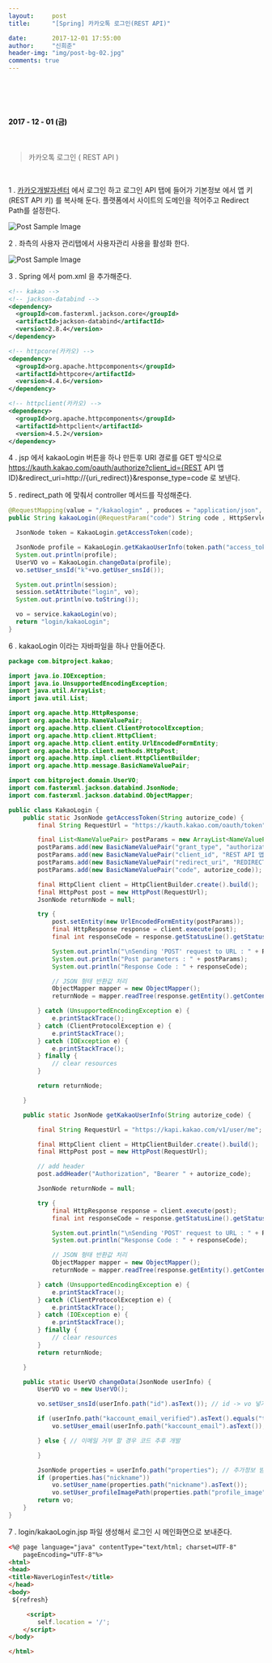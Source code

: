 ```yaml
---
layout:     post
title:      "[Spring] 카카오톡 로그인(REST API)"

date:       2017-12-01 17:55:00
author:     "신희준"
header-img: "img/post-bg-02.jpg"
comments: true
---
```


<meta name="description" content="Spring스프링 애너테이션 Annotation정리 @Autowired,@Qualifier,@Resource,@Component,@PostConstruct,@Aspect
,@AOP,@POINTCUT,@AROUND,@ADVICE,@RequestMapping,@REPOSITORY,@SERVICE,@COMPONENT 카카오톡 로그인 API , 카카오톡 REST API , 카카오톡 REST API 로그인
">
<br>
<H4 style ="font-weight:bold; color:black;"> </H4>
<br>
<H4 style ="font-weight:bold; color : black">2017 - 12 - 01 (금)</H4>

<br>

> 카카오톡 로그인 ( REST API )

<br>

1 . <a href = "https://developers.kakao.com/apps/165437/settings/user">카카오개발자센터</a> 에서 로그인 하고 로그인 API 탭에 들어가 기본정보 에서
앱 키 (REST API 키) 를 복사해 둔다. 플랫폼에서 사이트의 도메인을 적어주고 Redirect Path를 설정한다.

<img src="{{ site.baseurl }}/img/kakaorest.jpg" alt="Post Sample Image">

2 . 좌측의 사용자 관리탭에서 사용자관리 사용을 활성화 한다.

<img src="{{ site.baseurl }}/img/kakao2.jpg" alt="Post Sample Image">

3 . Spring 에서 pom.xml 을 추가해준다.

~~~xml
<!-- kakao -->
<!-- jackson-databind -->
<dependency>
  <groupId>com.fasterxml.jackson.core</groupId>
  <artifactId>jackson-databind</artifactId>
  <version>2.8.4</version>
</dependency>

<!-- httpcore(카카오) -->
<dependency>
  <groupId>org.apache.httpcomponents</groupId>
  <artifactId>httpcore</artifactId>
  <version>4.4.6</version>
</dependency>

<!-- httpclient(카카오) -->
<dependency>
  <groupId>org.apache.httpcomponents</groupId>
  <artifactId>httpclient</artifactId>
  <version>4.5.2</version>
</dependency>
~~~

4 . jsp 에서 kakaoLogin 버튼을 하나 만든후 URI 경로를 GET 방식으로 https://kauth.kakao.com/oauth/authorize?client_id={REST API 앱ID}&redirect_uri=http://{uri_redirect}}&response_type=code 로 보낸다.


5 . redirect_path 에 맞춰서 controller 메서드를 작성해준다.

~~~java
@RequestMapping(value = "/kakaologin" , produces = "application/json", method = {RequestMethod.GET, RequestMethod.POST})
public String kakaoLogin(@RequestParam("code") String code , HttpServletRequest request, HttpServletResponse response, HttpSession session) throws Exception{

  JsonNode token = KakaoLogin.getAccessToken(code);

  JsonNode profile = KakaoLogin.getKakaoUserInfo(token.path("access_token").toString());
  System.out.println(profile);
  UserVO vo = KakaoLogin.changeData(profile);
  vo.setUser_snsId("k"+vo.getUser_snsId());

  System.out.println(session);
  session.setAttribute("login", vo);
  System.out.println(vo.toString());

  vo = service.kakaoLogin(vo);  
  return "login/kakaoLogin";
}
~~~

6 . kakaoLogin 이라는 자바파일을 하나 만들어준다.

~~~java
package com.bitproject.kakao;

import java.io.IOException;
import java.io.UnsupportedEncodingException;
import java.util.ArrayList;
import java.util.List;

import org.apache.http.HttpResponse;
import org.apache.http.NameValuePair;
import org.apache.http.client.ClientProtocolException;
import org.apache.http.client.HttpClient;
import org.apache.http.client.entity.UrlEncodedFormEntity;
import org.apache.http.client.methods.HttpPost;
import org.apache.http.impl.client.HttpClientBuilder;
import org.apache.http.message.BasicNameValuePair;

import com.bitproject.domain.UserVO;
import com.fasterxml.jackson.databind.JsonNode;
import com.fasterxml.jackson.databind.ObjectMapper;

public class KakaoLogin {
	public static JsonNode getAccessToken(String autorize_code) {
		final String RequestUrl = "https://kauth.kakao.com/oauth/token";

		final List<NameValuePair> postParams = new ArrayList<NameValuePair>();
		postParams.add(new BasicNameValuePair("grant_type", "authorization_code"));
		postParams.add(new BasicNameValuePair("client_id", "REST API 앱키")); // REST API KEY
		postParams.add(new BasicNameValuePair("redirect_uri", "REDIRECT_PATH")); // 리다이렉트 URI
		postParams.add(new BasicNameValuePair("code", autorize_code)); // 로그인 과정중 얻은 code 값

		final HttpClient client = HttpClientBuilder.create().build();
		final HttpPost post = new HttpPost(RequestUrl);
		JsonNode returnNode = null;

		try {
			post.setEntity(new UrlEncodedFormEntity(postParams));
			final HttpResponse response = client.execute(post);
			final int responseCode = response.getStatusLine().getStatusCode();

			System.out.println("\nSending 'POST' request to URL : " + RequestUrl);
			System.out.println("Post parameters : " + postParams);
			System.out.println("Response Code : " + responseCode);

			// JSON 형태 반환값 처리
			ObjectMapper mapper = new ObjectMapper();
			returnNode = mapper.readTree(response.getEntity().getContent());

		} catch (UnsupportedEncodingException e) {
			e.printStackTrace();
		} catch (ClientProtocolException e) {
			e.printStackTrace();
		} catch (IOException e) {
			e.printStackTrace();
		} finally {
			// clear resources
		}

		return returnNode;

	}

	public static JsonNode getKakaoUserInfo(String autorize_code) {

		final String RequestUrl = "https://kapi.kakao.com/v1/user/me";

		final HttpClient client = HttpClientBuilder.create().build();
		final HttpPost post = new HttpPost(RequestUrl);

		// add header
		post.addHeader("Authorization", "Bearer " + autorize_code);

		JsonNode returnNode = null;

		try {
			final HttpResponse response = client.execute(post);
			final int responseCode = response.getStatusLine().getStatusCode();

			System.out.println("\nSending 'POST' request to URL : " + RequestUrl);
			System.out.println("Response Code : " + responseCode);

			// JSON 형태 반환값 처리
			ObjectMapper mapper = new ObjectMapper();
			returnNode = mapper.readTree(response.getEntity().getContent());

		} catch (UnsupportedEncodingException e) {
			e.printStackTrace();
		} catch (ClientProtocolException e) {
			e.printStackTrace();
		} catch (IOException e) {
			e.printStackTrace();
		} finally {
			// clear resources
		}
		return returnNode;

	}

	public static UserVO changeData(JsonNode userInfo) {
		UserVO vo = new UserVO();

		vo.setUser_snsId(userInfo.path("id").asText()); // id -> vo 넣기

		if (userInfo.path("kaccount_email_verified").asText().equals("true")) { // 이메일 받기 허용 한 경우
			vo.setUser_email(userInfo.path("kaccount_email").asText()); // email -> vo 넣기

		} else { // 이메일 거부 할 경우 코드 추후 개발

		}

		JsonNode properties = userInfo.path("properties"); // 추가정보 받아오기
		if (properties.has("nickname"))
			vo.setUser_name(properties.path("nickname").asText());
			vo.setUser_profileImagePath(properties.path("profile_image").asText());
		return vo;
	}
}
~~~

7 . login/kakaoLogin.jsp 파일 생성해서 로그인 시 메인화면으로 보내준다.

~~~html
<%@ page language="java" contentType="text/html; charset=UTF-8"
	pageEncoding="UTF-8"%>
<html>
<head>
<title>NaverLoginTest</title>
</head>
<body>
 ${refresh}

	 <script>
		self.location = '/';
	</script>
</body>

</html>
~~~
